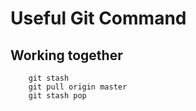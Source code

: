 # Useful Git Command

## Working together
```
    git stash
    git pull origin master
    git stash pop
```